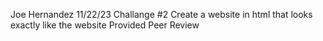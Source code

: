Joe Hernandez
11/22/23
Challange #2
Create a website in html that looks exactly like the website Provided
Peer Review
